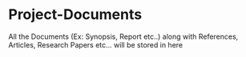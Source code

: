 # Project-Documents
All the Documents (Ex: Synopsis, Report etc..) along with References, Articles, Research Papers etc... will be stored in here
